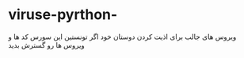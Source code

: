 # viruse-pyrthon-
ویروس های جالب برای اذیت کردن دوستان خود اگر تونستین این سورس کد ها و ویروس ها رو گسترش بدید 
